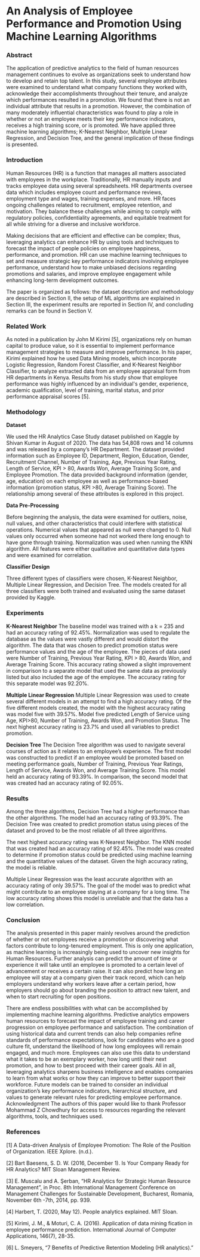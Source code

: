 # An Analysis of Employee Performance and Promotion Using Machine Learning Algorithms

### **Abstract**

The application of predictive analytics to the field of human resources management continues to evolve as organizations seek to understand how to develop and retain top talent. In this study, several employee attributes were examined to understand what company functions they worked with, acknowledge their accomplishments throughout their tenure, and analyze which performances resulted in a promotion. We found that there is not an individual attribute that results in a promotion. However, the combination of many moderately influential characteristics was found to play a role in whether or not an employee meets their key performance indicators, receives a high training score, or is promoted. We have applied three machine learning algorithms; K-Nearest Neighbor, Multiple Linear Regression, and Decision Tree, and the general implication of these findings is presented.

### **Introduction**

Human Resources (HR) is a function that manages all matters associated with employees in the workplace. Traditionally, HR manually inputs and tracks employee data using several spreadsheets. HR departments oversee data which includes employee count and performance reviews, employment type and wages, training expenses, and more. HR faces ongoing challenges related to recruitment, employee retention, and motivation. They balance these challenges while aiming to comply with regulatory policies, confidentiality agreements, and equitable treatment for all while striving for a diverse and inclusive workforce.

Making decisions that are efficient and effective can be complex; thus, leveraging analytics can enhance HR by using tools and techniques to forecast the impact of people policies on employee happiness, performance, and promotion. HR can use machine learning techniques to set and measure strategic key performance indicators involving employee performance, understand how to make unbiased decisions regarding promotions and salaries, and improve employee engagement while enhancing long-term development outcomes.

The paper is organized as follows: the dataset description and methodology are described in Section II, the setup of ML algorithms are explained in Section III, the experiment results are reported in Section IV, and concluding remarks can be found in Section V.




### **Related Work**

As noted in a publication by John M Kirimi [5], organizations rely on human capital to produce value, so it is essential to implement performance management strategies to measure and improve performance. In his paper, Kirimi explained how he used Data Mining models, which incorporate Logistic Regression, Random Forest Classifier, and K-Nearest Neighbor Classifier, to analyze extracted data from an employee appraisal form from HR departments in Kenya. Results from his study show that employee performance was highly influenced by an individual's gender, experience, academic qualification, level of training, marital status, and prior performance appraisal scores [5]. 


### **Methodology**

**Dataset**

We used the HR Analytics Case Study dataset published on Kaggle by Shivan Kumar in August of 2020. The data has 54,808 rows and 14 columns and was released by a company’s HR Department. The dataset provided information such as Employee ID, Department, Region, Education, Gender, Recruitment Channel, Number of Training, Age, Previous Year Rating, Length of Service, KPI > 80, Awards Won, Average Training Score, and Employee Promotion. The data provided background information (gender, age, education) on each employee as well as performance-based information (promotion status, KPI >80, Average Training Score). The relationship among several of these attributes is explored in this project.

**Data Pre-Processing**

Before beginning the analysis, the data were examined for outliers, noise, null values, and other characteristics that could interfere with statistical operations. Numerical values that appeared as null were changed to 0. Null values only occurred when someone had not worked there long enough to have gone through training. Normalization was used when running the KNN algorithm. All features were either qualitative and quantitative data types and were examined for correlation.

**Classifier Design**

Three different types of classifiers were chosen, K-Nearest Neighbor, Multiple Linear Regression, and Decision Tree. The models created for all three classifiers were both trained and evaluated using the same dataset provided by Kaggle. 

### **Experiments**

**K-Nearest Neighbor**
The baseline model was trained with a k = 235 and had an accuracy rating of 92.45%. Normalization was used to regulate the database as the values were vastly different and would distort the algorithm. The data that was chosen to predict promotion status were performance values and the age of the employee. The pieces of data used were Number of Training, Previous Year Rating, KPI > 80, Awards Won, and Average Training Score. This accuracy rating showed a slight improvement in comparison to a separate model that used the same data as previously listed but also included the age of the employee. The accuracy rating for this separate model was 92.20%. 

**Multiple Linear Regression**
Multiple Linear Regression was used to create several different models in an attempt to find a high accuracy rating. Of the five different models created, the model with the highest accuracy rating was model five with 39.57%. Model five predicted Length of Service using Age, KPI>80, Number of Training, Awards Won, and Promotion Status. The next highest accuracy rating is 23.7% and used all variables to predict promotion. 

**Decision Tree**
The Decision Tree algorithm was used to navigate several courses of action as it relates to an employee’s experience. The first model was constructed to predict if an employee would be promoted based on meeting performance goals, Number of Training, Previous Year Ratings, Length of Service, Awards Won, and Average Training Score. This model held an accuracy rating of 93.39%. In comparison, the second model that was created had an accuracy rating of 92.05%. 

### **Results**

Among the three algorithms, Decision Tree had a higher performance than the other algorithms. The model had an accuracy rating of 93.39%. The Decision Tree was created to predict promotion status using pieces of the dataset and proved to be the most reliable of all three algorithms. 

The next highest accuracy rating was K-Nearest Neighbor. The KNN model that was created had an accuracy rating of 92.45%. The model was created to determine if promotion status could be predicted using machine learning and the quantitative values of the dataset. Given the high accuracy rating, the model is reliable. 

Multiple Linear Regression was the least accurate algorithm with an accuracy rating of only 39.57%. The goal of the model was to predict what might contribute to an employee staying at a company for a long time. The low accuracy rating shows this model is unreliable and that the data has a low correlation. 


### **Conclusion**

The analysis presented in this paper mainly revolves around the prediction of whether or not employees receive a promotion or discovering what factors contribute to long-tenured employment. This is only one application, as machine learning is increasingly being used to uncover new insights for Human Resources. Further analysis can predict the amount of time or experience it will take until an employee is promoted to a certain level of advancement or receives a certain raise. It can also predict how long an employee will stay at a company given their track record, which can help employers understand why workers leave after a certain period, how employers should go about branding the position to attract new talent, and when to start recruiting for open positions.

There are endless possibilities with what can be accomplished by implementing machine learning algorithms. Predictive analytics empowers human resources to forecast the impact of employee training and career progression on employee performance and satisfaction. The combination of using historical data and current trends can also help companies refine standards of performance expectations, look for candidates who are a good culture fit, understand the likelihood of how long employees will remain engaged, and much more. Employees can also use this data to understand what it takes to be an exemplary worker, how long until their next promotion, and how to best proceed with their career goals. All in all, leveraging analytics sharpens business intelligence and enables companies to learn from what works or how they can improve to better support their workforce. Future models can be trained to consider an individual organization’s key performance indicators, hierarchical structure, and values to generate relevant rules for predicting employee performance.
Acknowledgment
The authors of this paper would like to thank Professor Mohammad Z Chowdhury for access to resources regarding the relevant algorithms, tools, and techniques used.

### **References**

[1] A Data-driven Analysis of Employee Promotion: The Role of the Position of Organization. 
IEEE Xplore. (n.d.). 

[2] Bart Baesens, S. D. W. (2016, December 1). Is Your Company Ready for HR Analytics? MIT Sloan Management Review. 

[3] E. Muscalu and A. Şerban, “HR Analytics for Strategic Human Resource
Management”, in Proc. 8th International Management Conference on
Management Challenges for Sustainable Development, Bucharest, Romania,
November 6th -7th, 2014, pp. 939.

[4] Harbert, T. (2020, May 12). People analytics explained. MIT Sloan. 

[5] Kirimi, J. M., & Moturi, C. A. (2016). Application of data mining 
fication in employee performance prediction. International Journal of Computer Applications, 146(7), 28-35.

[6] L. Smeyers, “7 Benefits of Predictive Retention Modeling (HR analytics).”
